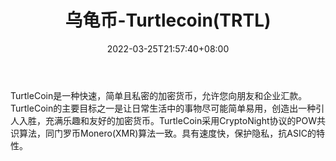 ﻿---
weight: 
title: "乌龟币-Turtlecoin(TRTL)"
description: "TurtleCoin是一种快速，简单且私密的加密货币，允许您向朋友和企业汇款"
date: 2022-03-25T21:57:40+08:00
lastmod: 2022-03-25T16:45:40+08:00
draft: false
authors: ["Metabd"]
featuredImage: "wuguibi-turtlecointrtl.webp"
link: ""
tags: ["数字代币","乌龟币-Turtlecoin(TRTL)"]
categories: ["navigation"]
navigation: ["数字代币"]
lightgallery: true
toc: true
pinned: false
recommend: false
recommend1: false
---
TurtleCoin是一种快速，简单且私密的加密货币，允许您向朋友和企业汇款。TurtleCoin的主要目标之一是让日常生活中的事物尽可能简单易用，创造出一种引人入胜，充满乐趣和友好的加密货币。TurtleCoin采用CryptoNight协议的POW共识算法，同门罗币Monero(XMR)算法一致。具有速度快，保护隐私，抗ASIC的特性。
